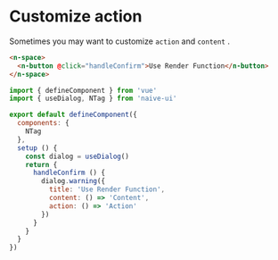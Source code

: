 # Customize action

Sometimes you may want to customize `action` and `content` .

```html
<n-space>
  <n-button @click="handleConfirm">Use Render Function</n-button>
</n-space>
```

```js
import { defineComponent } from 'vue'
import { useDialog, NTag } from 'naive-ui'

export default defineComponent({
  components: {
    NTag
  },
  setup () {
    const dialog = useDialog()
    return {
      handleConfirm () {
        dialog.warning({
          title: 'Use Render Function',
          content: () => 'Content',
          action: () => 'Action'
        })
      }
    }
  }
})
```
